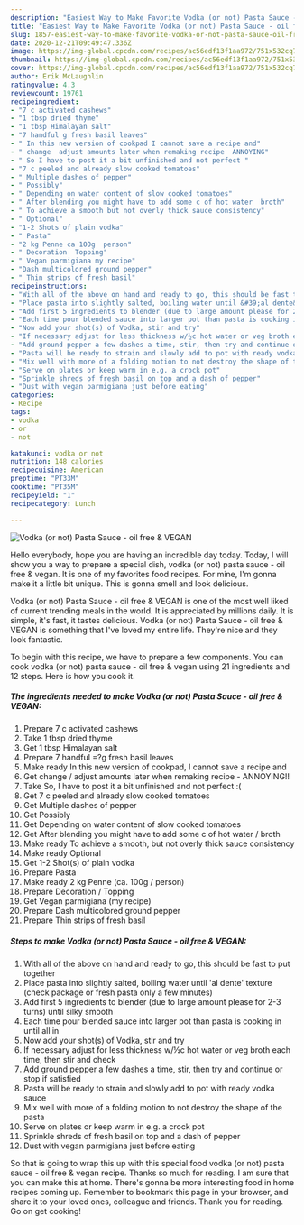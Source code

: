 ```yaml
---
description: "Easiest Way to Make Favorite Vodka (or not) Pasta Sauce - oil free &amp;amp; VEGAN"
title: "Easiest Way to Make Favorite Vodka (or not) Pasta Sauce - oil free &amp;amp; VEGAN"
slug: 1857-easiest-way-to-make-favorite-vodka-or-not-pasta-sauce-oil-free-and-amp-vegan
date: 2020-12-21T09:49:47.336Z
image: https://img-global.cpcdn.com/recipes/ac56edf13f1aa972/751x532cq70/vodka-or-not-pasta-sauce-oil-free-vegan-recipe-main-photo.jpg
thumbnail: https://img-global.cpcdn.com/recipes/ac56edf13f1aa972/751x532cq70/vodka-or-not-pasta-sauce-oil-free-vegan-recipe-main-photo.jpg
cover: https://img-global.cpcdn.com/recipes/ac56edf13f1aa972/751x532cq70/vodka-or-not-pasta-sauce-oil-free-vegan-recipe-main-photo.jpg
author: Erik McLaughlin
ratingvalue: 4.3
reviewcount: 19761
recipeingredient:
- "7 c activated cashews"
- "1 tbsp dried thyme"
- "1 tbsp Himalayan salt"
- "7 handful g fresh basil leaves"
- " In this new version of cookpad I cannot save a recipe and"
- " change  adjust amounts later when remaking recipe  ANNOYING"
- " So I have to post it a bit unfinished and not perfect "
- "7 c peeled and already slow cooked tomatoes"
- " Multiple dashes of pepper"
- " Possibly"
- " Depending on water content of slow cooked tomatoes"
- " After blending you might have to add some c of hot water  broth"
- " To achieve a smooth but not overly thick sauce consistency"
- " Optional"
- "1-2 Shots of plain vodka"
- " Pasta"
- "2 kg Penne ca 100g  person"
- " Decoration  Topping"
- " Vegan parmigiana my recipe"
- "Dash multicolored ground pepper"
- " Thin strips of fresh basil"
recipeinstructions:
- "With all of the above on hand and ready to go, this should be fast to put together"
- "Place pasta into slightly salted, boiling water until &#39;al dente&#39; texture (check package or fresh pasta only a few minutes)"
- "Add first 5 ingredients to blender (due to large amount please for 2-3 turns) until silky smooth"
- "Each time pour blended sauce into larger pot than pasta is cooking in until all in"
- "Now add your shot(s) of Vodka, stir and try"
- "If necessary adjust for less thickness w/½c hot water or veg broth each time, then stir and check"
- "Add ground pepper a few dashes a time, stir, then try and continue or stop if satisfied"
- "Pasta will be ready to strain and slowly add to pot with ready vodka sauce"
- "Mix well with more of a folding motion to not destroy the shape of the pasta"
- "Serve on plates or keep warm in e.g. a crock pot"
- "Sprinkle shreds of fresh basil on top and a dash of pepper"
- "Dust with vegan parmigiana just before eating"
categories:
- Recipe
tags:
- vodka
- or
- not

katakunci: vodka or not 
nutrition: 148 calories
recipecuisine: American
preptime: "PT33M"
cooktime: "PT35M"
recipeyield: "1"
recipecategory: Lunch

---
```



![Vodka (or not) Pasta Sauce - oil free &amp; VEGAN](https://img-global.cpcdn.com/recipes/ac56edf13f1aa972/751x532cq70/vodka-or-not-pasta-sauce-oil-free-vegan-recipe-main-photo.jpg)

Hello everybody, hope you are having an incredible day today. Today, I will show you a way to prepare a special dish, vodka (or not) pasta sauce - oil free &amp; vegan. It is one of my favorites food recipes. For mine, I'm gonna make it a little bit unique. This is gonna smell and look delicious.

Vodka (or not) Pasta Sauce - oil free &amp; VEGAN is one of the most well liked of current trending meals in the world. It is appreciated by millions daily. It is simple, it's fast, it tastes delicious. Vodka (or not) Pasta Sauce - oil free &amp; VEGAN is something that I've loved my entire life. They're nice and they look fantastic.




To begin with this recipe, we have to prepare a few components. You can cook vodka (or not) pasta sauce - oil free &amp; vegan using 21 ingredients and 12 steps. Here is how you cook it.

<!--inarticleads1-->

##### The ingredients needed to make Vodka (or not) Pasta Sauce - oil free &amp; VEGAN:

1. Prepare 7 c activated cashews
1. Take 1 tbsp dried thyme
1. Get 1 tbsp Himalayan salt
1. Prepare 7 handful =?g fresh basil leaves
1. Make ready  In this new version of cookpad, I cannot save a recipe and
1. Get  change / adjust amounts later when remaking recipe - ANNOYING!!
1. Take  So, I have to post it a bit unfinished and not perfect :(
1. Get 7 c peeled and already slow cooked tomatoes
1. Get  Multiple dashes of pepper
1. Get  Possibly
1. Get  Depending on water content of slow cooked tomatoes
1. Get  After blending you might have to add some c of hot water / broth
1. Make ready  To achieve a smooth, but not overly thick sauce consistency
1. Make ready  Optional
1. Get 1-2 Shot(s) of plain vodka
1. Prepare  Pasta
1. Make ready 2 kg Penne (ca. 100g / person)
1. Prepare  Decoration / Topping
1. Get  Vegan parmigiana (my recipe)
1. Prepare Dash multicolored ground pepper
1. Prepare  Thin strips of fresh basil




<!--inarticleads2-->

##### Steps to make Vodka (or not) Pasta Sauce - oil free &amp; VEGAN:

1. With all of the above on hand and ready to go, this should be fast to put together
1. Place pasta into slightly salted, boiling water until &#39;al dente&#39; texture (check package or fresh pasta only a few minutes)
1. Add first 5 ingredients to blender (due to large amount please for 2-3 turns) until silky smooth
1. Each time pour blended sauce into larger pot than pasta is cooking in until all in
1. Now add your shot(s) of Vodka, stir and try
1. If necessary adjust for less thickness w/½c hot water or veg broth each time, then stir and check
1. Add ground pepper a few dashes a time, stir, then try and continue or stop if satisfied
1. Pasta will be ready to strain and slowly add to pot with ready vodka sauce
1. Mix well with more of a folding motion to not destroy the shape of the pasta
1. Serve on plates or keep warm in e.g. a crock pot
1. Sprinkle shreds of fresh basil on top and a dash of pepper
1. Dust with vegan parmigiana just before eating




So that is going to wrap this up with this special food vodka (or not) pasta sauce - oil free &amp; vegan recipe. Thanks so much for reading. I am sure that you can make this at home. There's gonna be more interesting food in home recipes coming up. Remember to bookmark this page in your browser, and share it to your loved ones, colleague and friends. Thank you for reading. Go on get cooking!
